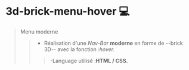 # 3d-brick-menu-hover :computer:


> Menu moderne
>
>> - Réalisation d'une *Nav-Bar* **moderne** en forme de --brick 3D-- avec la fonction *:hover.*
>>> -Language utilisé :**HTML / CSS.** 
